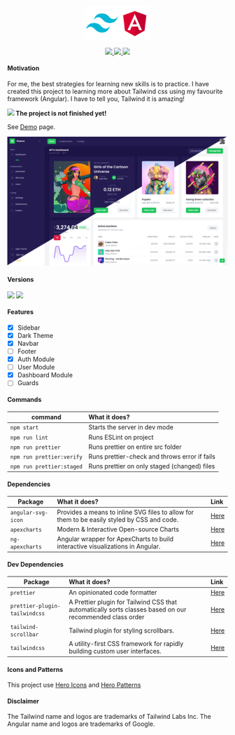 <p align="center">
    <img src="src/assets/preview/logo.png" width="150">
</p>

<p align="center">
    <a href="https://github.com/luciano-work/angular-tailwind/stargazers">
        <img height= "24" src="https://img.shields.io/github/stars/luciano-work/angular-tailwind?colorA=1e1e28&colorB=c9cbff&style=for-the-badge">
    </a>
    <a href="https://github.com/luciano-work/angular-tailwind/issues">
        <img height= "24" src="https://img.shields.io/github/issues/luciano-work/angular-tailwind?colorA=1e1e28&colorB=f7be95&style=for-the-badge">
    </a>
    <a href="https://github.com/luciano-work/angular-tailwind/contributors">
        <img height= "24" src="https://img.shields.io/github/contributors/luciano-work/angular-tailwind?colorA=1e1e28&colorB=b1e1a6&style=for-the-badge">
    </a>
</p>

#### Motivation

For me, the best strategies for learning new skills is to practice. 
I have created this project to learning more about Tailwind css using my favourite framework (Angular). I have to tell you, Tailwind it is amazing!

<b><img src="https://cdn-icons-png.flaticon.com/512/6897/6897039.png" width="14"/> The project is not finished yet!</b>

See [Demo](https://angular-tailwind-six.vercel.app) page.

<p>
  <img alt="Preview" src="src/assets/preview/preview.png">
</p>

#### Versions
<a href="https://angular.io"><img height= "24" src= "https://img.shields.io/badge/Angular 15-DD0031?style=for-the-badge&logo=angular&logoColor=white"></a> <a href="https://tailwindcss.com"><img height= "24" src= "https://img.shields.io/badge/Tailwind 3-0ea5e9?style=for-the-badge&logo=tailwind-css&logoColor=white"></a>

#### Features
  * [X] Sidebar
  * [x] Dark Theme
  * [x] Navbar
  * [ ] Footer
  * [x] Auth Module
  * [ ] User Module
  * [x] Dashboard Module
  * [ ] Guards

#### Commands

| command | What it does? | 
| ------- | :------------ | 
| `npm start` | Starts the server in dev mode |
| `npm run lint` | Runs ESLint on project |
| `npm run prettier` | Runs prettier on entire src folder |
| `npm run prettier:verify` | Runs prettier-check and throws error if fails |
| `npm run prettier:staged` | Runs prettier on only staged (changed) files |

#### Dependencies

| Package | What it does? | Link |
| ------- | :------------ | :----|
| `angular-svg-icon` | Provides a means to inline SVG files to allow for them to be easily styled by CSS and code. | [Here](https://www.npmjs.com/package/angular-svg-icon) |
| `apexcharts` | Modern & Interactive Open-source Charts | [Here](https://www.npmjs.com/package/apexcharts)|
| `ng-apexcharts` | Angular wrapper for ApexCharts to build interactive visualizations in Angular. | [Here](https://www.npmjs.com/package/ng-apexcharts)|

#### Dev Dependencies

| Package | What it does? | Link |
| ------- | :------------ | :----|
| `prettier` | An opinionated code formatter | [Here](https://www.npmjs.com/package/prettier)|
| `prettier-plugin-tailwindcss` | A Prettier plugin for Tailwind CSS that automatically sorts classes based on our recommended class order | [Here](https://www.npmjs.com/package/prettier-plugin-tailwindcss)|
| `tailwind-scrollbar` | Tailwind plugin for styling scrollbars. | [Here](https://www.npmjs.com/package/tailwind-scrollbar)|
| `tailwindcss` | A utility-first CSS framework for rapidly building custom user interfaces. | [Here](https://www.npmjs.com/package/tailwindcss)|

#### Icons and Patterns
This project use [Hero Icons](https://heroicons.com/) and [Hero Patterns](https://heropatterns.com/)

#### Disclaimer
The Tailwind name and logos are trademarks of Tailwind Labs Inc.
The Angular name and logos are trademarks of Google.
